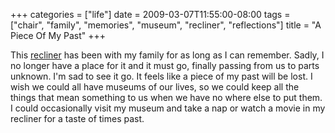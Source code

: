 +++
categories = ["life"]
date = 2009-03-07T11:55:00-08:00
tags = ["chair", "family", "memories", "museum", "recliner", "reflections"]
title = "A Piece Of My Past"
+++

This [recliner](https://seattle.craigslist.org/see/fuo/1065167316.html) has been with my family for as long as I can remember. Sadly, I no longer have a place for it and it must go, finally passing from us to parts unknown. I'm sad to see it go. It feels like a piece of my past will be lost. I wish we could all have museums of our lives, so we could keep all the things that mean something to us when we have no where else to put them. I could occasionally visit my museum and take a nap or watch a movie in my recliner for a taste of times past.
